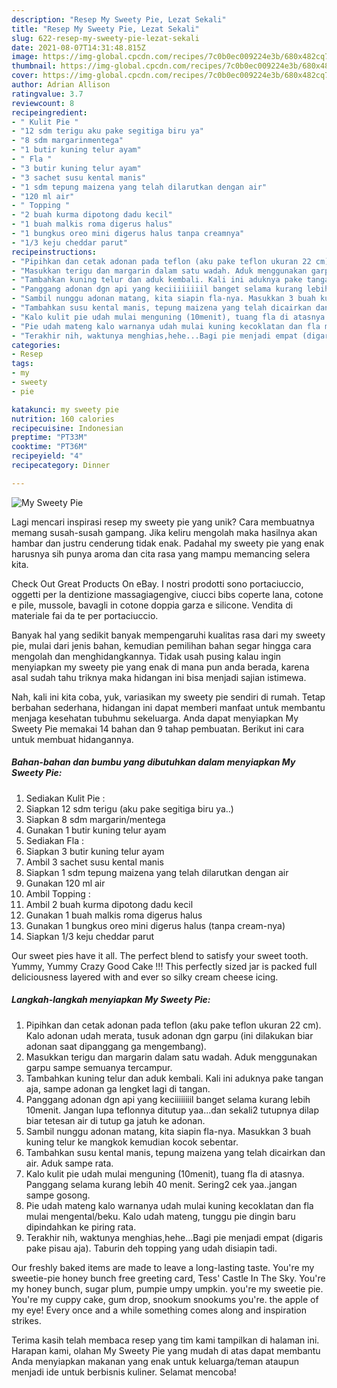 ```yaml
---
description: "Resep My Sweety Pie, Lezat Sekali"
title: "Resep My Sweety Pie, Lezat Sekali"
slug: 622-resep-my-sweety-pie-lezat-sekali
date: 2021-08-07T14:31:48.815Z
image: https://img-global.cpcdn.com/recipes/7c0b0ec009224e3b/680x482cq70/my-sweety-pie-foto-resep-utama.jpg
thumbnail: https://img-global.cpcdn.com/recipes/7c0b0ec009224e3b/680x482cq70/my-sweety-pie-foto-resep-utama.jpg
cover: https://img-global.cpcdn.com/recipes/7c0b0ec009224e3b/680x482cq70/my-sweety-pie-foto-resep-utama.jpg
author: Adrian Allison
ratingvalue: 3.7
reviewcount: 8
recipeingredient:
- " Kulit Pie "
- "12 sdm terigu aku pake segitiga biru ya"
- "8 sdm margarinmentega"
- "1 butir kuning telur ayam"
- " Fla "
- "3 butir kuning telur ayam"
- "3 sachet susu kental manis"
- "1 sdm tepung maizena yang telah dilarutkan dengan air"
- "120 ml air"
- " Topping "
- "2 buah kurma dipotong dadu kecil"
- "1 buah malkis roma digerus halus"
- "1 bungkus oreo mini digerus halus tanpa creamnya"
- "1/3 keju cheddar parut"
recipeinstructions:
- "Pipihkan dan cetak adonan pada teflon (aku pake teflon ukuran 22 cm). Kalo adonan udah merata, tusuk adonan dgn garpu (ini dilakukan biar adonan saat dipanggang ga mengembang)."
- "Masukkan terigu dan margarin dalam satu wadah. Aduk menggunakan garpu sampe semuanya tercampur."
- "Tambahkan kuning telur dan aduk kembali. Kali ini aduknya pake tangan aja, sampe adonan ga lengket lagi di tangan."
- "Panggang adonan dgn api yang keciiiiiiiil banget selama kurang lebih 10menit. Jangan lupa teflonnya ditutup yaa...dan sekali2 tutupnya dilap biar tetesan air di tutup ga jatuh ke adonan."
- "Sambil nunggu adonan matang, kita siapin fla-nya. Masukkan 3 buah kuning telur ke mangkok kemudian kocok sebentar."
- "Tambahkan susu kental manis, tepung maizena yang telah dicairkan dan air. Aduk sampe rata."
- "Kalo kulit pie udah mulai menguning (10menit), tuang fla di atasnya. Panggang selama kurang lebih 40 menit. Sering2 cek yaa..jangan sampe gosong."
- "Pie udah mateng kalo warnanya udah mulai kuning kecoklatan dan fla mulai mengental/beku. Kalo udah mateng, tunggu pie dingin baru dipindahkan ke piring rata."
- "Terakhir nih, waktunya menghias,hehe...Bagi pie menjadi empat (digaris pake pisau aja). Taburin deh topping yang udah disiapin tadi."
categories:
- Resep
tags:
- my
- sweety
- pie

katakunci: my sweety pie 
nutrition: 160 calories
recipecuisine: Indonesian
preptime: "PT33M"
cooktime: "PT36M"
recipeyield: "4"
recipecategory: Dinner

---
```



![My Sweety Pie](https://img-global.cpcdn.com/recipes/7c0b0ec009224e3b/680x482cq70/my-sweety-pie-foto-resep-utama.jpg)

Lagi mencari inspirasi resep my sweety pie yang unik? Cara membuatnya memang susah-susah gampang. Jika keliru mengolah maka hasilnya akan hambar dan justru cenderung tidak enak. Padahal my sweety pie yang enak harusnya sih punya aroma dan cita rasa yang mampu memancing selera kita.

Check Out Great Products On eBay. I nostri prodotti sono portaciuccio, oggetti per la dentizione massagiagengive, ciucci bibs coperte lana, cotone e pile, mussole, bavagli in cotone doppia garza e silicone. Vendita di materiale fai da te per portaciuccio.

Banyak hal yang sedikit banyak mempengaruhi kualitas rasa dari my sweety pie, mulai dari jenis bahan, kemudian pemilihan bahan segar hingga cara mengolah dan menghidangkannya. Tidak usah pusing kalau ingin menyiapkan my sweety pie yang enak di mana pun anda berada, karena asal sudah tahu triknya maka hidangan ini bisa menjadi sajian istimewa.


Nah, kali ini kita coba, yuk, variasikan my sweety pie sendiri di rumah. Tetap berbahan sederhana, hidangan ini dapat memberi manfaat untuk membantu menjaga kesehatan tubuhmu sekeluarga. Anda dapat menyiapkan My Sweety Pie memakai 14 bahan dan 9 tahap pembuatan. Berikut ini cara untuk membuat hidangannya.

<!--inarticleads1-->

##### Bahan-bahan dan bumbu yang dibutuhkan dalam menyiapkan My Sweety Pie:

1. Sediakan  Kulit Pie :
1. Siapkan 12 sdm terigu (aku pake segitiga biru ya..)
1. Siapkan 8 sdm margarin/mentega
1. Gunakan 1 butir kuning telur ayam
1. Sediakan  Fla :
1. Siapkan 3 butir kuning telur ayam
1. Ambil 3 sachet susu kental manis
1. Siapkan 1 sdm tepung maizena yang telah dilarutkan dengan air
1. Gunakan 120 ml air
1. Ambil  Topping :
1. Ambil 2 buah kurma dipotong dadu kecil
1. Gunakan 1 buah malkis roma digerus halus
1. Gunakan 1 bungkus oreo mini digerus halus (tanpa cream-nya)
1. Siapkan 1/3 keju cheddar parut


Our sweet pies have it all. The perfect blend to satisfy your sweet tooth. Yummy, Yummy Crazy Good Cake !!! This perfectly sized jar is packed full deliciousness layered with and ever so silky cream cheese icing. 

<!--inarticleads2-->

##### Langkah-langkah menyiapkan My Sweety Pie:

1. Pipihkan dan cetak adonan pada teflon (aku pake teflon ukuran 22 cm). Kalo adonan udah merata, tusuk adonan dgn garpu (ini dilakukan biar adonan saat dipanggang ga mengembang).
1. Masukkan terigu dan margarin dalam satu wadah. Aduk menggunakan garpu sampe semuanya tercampur.
1. Tambahkan kuning telur dan aduk kembali. Kali ini aduknya pake tangan aja, sampe adonan ga lengket lagi di tangan.
1. Panggang adonan dgn api yang keciiiiiiiil banget selama kurang lebih 10menit. Jangan lupa teflonnya ditutup yaa...dan sekali2 tutupnya dilap biar tetesan air di tutup ga jatuh ke adonan.
1. Sambil nunggu adonan matang, kita siapin fla-nya. Masukkan 3 buah kuning telur ke mangkok kemudian kocok sebentar.
1. Tambahkan susu kental manis, tepung maizena yang telah dicairkan dan air. Aduk sampe rata.
1. Kalo kulit pie udah mulai menguning (10menit), tuang fla di atasnya. Panggang selama kurang lebih 40 menit. Sering2 cek yaa..jangan sampe gosong.
1. Pie udah mateng kalo warnanya udah mulai kuning kecoklatan dan fla mulai mengental/beku. Kalo udah mateng, tunggu pie dingin baru dipindahkan ke piring rata.
1. Terakhir nih, waktunya menghias,hehe...Bagi pie menjadi empat (digaris pake pisau aja). Taburin deh topping yang udah disiapin tadi.


Our freshly baked items are made to leave a long-lasting taste. You&#39;re my sweetie-pie honey bunch free greeting card, Tess&#39; Castle In The Sky. You&#39;re my honey bunch, sugar plum, pumpie umpy umpkin. you&#39;re my sweetie pie. You&#39;re my cuppy cake, gum drop, snookum snookums you&#39;re. the apple of my eye! Every once and a while something comes along and inspiration strikes. 

Terima kasih telah membaca resep yang tim kami tampilkan di halaman ini. Harapan kami, olahan My Sweety Pie yang mudah di atas dapat membantu Anda menyiapkan makanan yang enak untuk keluarga/teman ataupun menjadi ide untuk berbisnis kuliner. Selamat mencoba!
